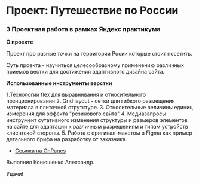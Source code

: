 # Проект: Путешествие по России

### 3 Проектная работа в рамках Яндекс практикума

**О проекте**

Проект про разные точки на территории Росии которые стоит посетить.

Суть проекта - научиться целесообразному применению различных приемов вестки для достижения
адаптивного дизайна сайта.

**Использованные инструменты верстки**

1.Технологии flex для выравнивания и  относительного позиционирования
2. Grid layout - сетки для гибкого размещения материала в плиточной струтктуре.
3. Относительные величины единиц измерения для эффекта "резинового сайта"
4. Медиазапросы инструмент сутативного изменения структуры и размеров элементов на сайте для адаптации к различным разрешениям и типам устройств клиентской стороны.
5. Работа с оригинал-макетом в Figma как пример детального брифа на разработку от заказчика.

* [Ссылка на GhPages](https://alexanderk-stork.github.io/russian-travel/)



Выполнил Конюшенко Александр.

Удачи!
